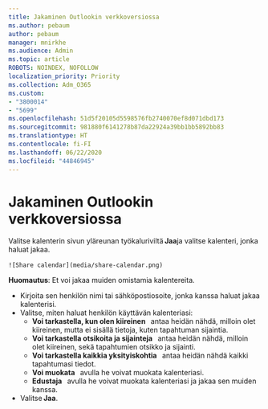 ```yaml
---
title: Jakaminen Outlookin verkkoversiossa
ms.author: pebaum
author: pebaum
manager: mnirkhe
ms.audience: Admin
ms.topic: article
ROBOTS: NOINDEX, NOFOLLOW
localization_priority: Priority
ms.collection: Adm_O365
ms.custom:
- "3800014"
- "5699"
ms.openlocfilehash: 51d5f20105d5598576fb2740070ef8d071dbd173
ms.sourcegitcommit: 981880f6141278b87da22924a39bb1bb5892bb83
ms.translationtype: HT
ms.contentlocale: fi-FI
ms.lasthandoff: 06/22/2020
ms.locfileid: "44846945"
---
```

# <a name="sharing-with-outlook-on-the-web"></a>Jakaminen Outlookin verkkoversiossa

Valitse kalenterin sivun yläreunan työkaluriviltä **Jaa**ja valitse kalenteri, jonka haluat jakaa.

    ![Share calendar](media/share-calendar.png)

**Huomautus**: Et voi jakaa muiden omistamia kalentereita.

- Kirjoita sen henkilön nimi tai sähköpostiosoite, jonka kanssa haluat jakaa kalenterisi.
- Valitse, miten haluat henkilön käyttävän kalenteriasi:
    - **Voi tarkastella, kun olen kiireinen**   antaa heidän nähdä, milloin olet kiireinen, mutta ei sisällä tietoja, kuten tapahtuman sijaintia.
    - **Voi tarkastella otsikoita ja sijainteja**   antaa heidän nähdä, milloin olet kiireinen, sekä tapahtumien otsikko ja sijainti.
    - **Voi tarkastella kaikkia yksityiskohtia**   antaa heidän nähdä kaikki tapahtumasi tiedot.
    - **Voi muokata**   avulla he voivat muokata kalenteriasi.
    - **Edustaja**   avulla he voivat muokata kalenteriasi ja jakaa sen muiden kanssa.
- Valitse **Jaa**.
